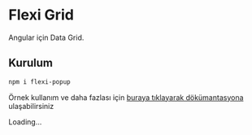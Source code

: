 # Flexi Grid

Angular için Data Grid.

## Kurulum

```bash
npm i flexi-popup
```

Örnek kullanım ve daha fazlası için <a href="https://flexi-ui.ecnorow.com/flexi-popup" target="_blank">buraya tıklayarak dökümantasyona</a> ulaşabilirsiniz

Loading...
